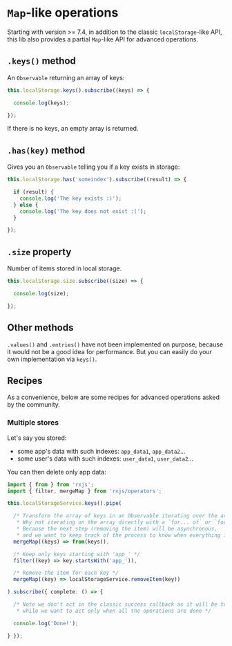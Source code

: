 # `Map`-like operations

Starting with version >= 7.4, in addition to the classic `localStorage`-like API,
this lib also provides a partial `Map`-like API for advanced operations.

## `.keys()` method

An `Observable` returning an array of keys:

```typescript
this.localStorage.keys().subscribe((keys) => {

  console.log(keys);

});
```

If there is no keys, an empty array is returned.

## `.has(key)` method

Gives you an `Observable` telling you if a key exists in storage:

```typescript
this.localStorage.has('someindex').subscribe((result) => {

  if (result) {
    console.log('The key exists :)');
  } else {
    console.log('The key does not exist :(');
  }

});
```

## `.size` property

Number of items stored in local storage.

```typescript
this.localStorage.size.subscribe((size) => {

  console.log(size);

});
```

## Other methods

`.values()` and `.entries()` have not been implemented on purpose, because it would not be a good idea for performance.
But you can easily do your own implementation via `keys()`. 

## Recipes

As a convenience, below are some recipes for advanced operations asked by the community.

### Multiple stores

Let's say you stored:
- some app's data with such indexes: `app_data1`, `app_data2`...
- some user's data with such indexes: `user_data1`, `user_data2`...

You can then delete only app data:

```typescript
import { from } from 'rxjs';
import { filter, mergeMap } from 'rxjs/operators';

this.localStorageService.keys().pipe(

  /* Transform the array of keys in an Observable iterating over the array.
   * Why not iterating on the array directly with a `for... of` or `forEach`?
   * Because the next step (removing the item) will be asynchronous,
   * and we want to keep track of the process to know when everything is over  */
  mergeMap((keys) => from(keys)),

  /* Keep only keys starting with 'app_' */
  filter((key) => key.startsWith('app_')),

  /* Remove the item for each key */
  mergeMap((key) => localStorageService.removeItem(key))

).subscribe({ complete: () => {

  /* Note we don't act in the classic success callback as it will be trigerred for each key,
   * while we want to act only when all the operations are done */

  console.log('Done!');

} });
```
